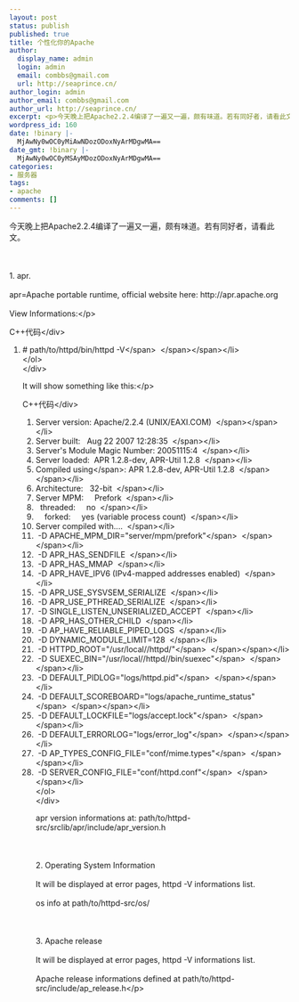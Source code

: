 ```yaml
---
layout: post
status: publish
published: true
title: 个性化你的Apache
author:
  display_name: admin
  login: admin
  email: combbs@gmail.com
  url: http://seaprince.cn/
author_login: admin
author_email: combbs@gmail.com
author_url: http://seaprince.cn/
excerpt: <p>今天晚上把Apache2.2.4编译了一遍又一遍，颇有味道。若有同好者，请看此文。</p>
wordpress_id: 160
date: !binary |-
  MjAwNy0wOC0yMiAwNDozODoxNyArMDgwMA==
date_gmt: !binary |-
  MjAwNy0wOC0yMSAyMDozODoxNyArMDgwMA==
categories:
- 服务器
tags:
- apache
comments: []
---
```

<p>今天晚上把Apache2.2.4编译了一遍又一遍，颇有味道。若有同好者，请看此文。<br &#47;><br />
<br &#47;><br />
1. apr.<br &#47;><br />
apr=Apache portable runtime, official website here: http:&#47;&#47;apr.apache.org<br &#47;><br />
View Informations:<&#47;p></p>
<div class="codeText">
<div class="codeHead">C++代码<&#47;div></p>
<ol class="dp-cpp">
<li class="alt"><span><span class="preprocessor">#&nbsp;path&#47;to&#47;httpd&#47;bin&#47;httpd&nbsp;-V<&#47;span><span>&nbsp;&nbsp;<&#47;span><&#47;span><&#47;li><br />
<&#47;ol><br />
<&#47;div></p>
<p>It will show something like this:<&#47;p></p>
<div class="codeText">
<div class="codeHead">C++代码<&#47;div></p>
<ol class="dp-cpp">
<li class="alt"><span><span>Server&nbsp;version:&nbsp;Apache&#47;2.2.4&nbsp;(UNIX&#47;EAXI.COM)&nbsp;&nbsp;<&#47;span><&#47;span><&#47;li>
<li class=""><span>Server&nbsp;built:&nbsp;&nbsp;&nbsp;Aug&nbsp;22&nbsp;2007&nbsp;12:28:35&nbsp;&nbsp;<&#47;span><&#47;li>
<li class="alt"><span>Server's&nbsp;Module&nbsp;Magic&nbsp;Number:&nbsp;20051115:4&nbsp;&nbsp;<&#47;span><&#47;li>
<li class=""><span>Server&nbsp;loaded:&nbsp;&nbsp;APR&nbsp;1.2.8-dev,&nbsp;APR-Util&nbsp;1.2.8&nbsp;&nbsp;<&#47;span><&#47;li>
<li class="alt"><span>Compiled&nbsp;<span class="keyword">using<&#47;span><span>:&nbsp;APR&nbsp;1.2.8-dev,&nbsp;APR-Util&nbsp;1.2.8&nbsp;&nbsp;<&#47;span><&#47;span><&#47;li>
<li class=""><span>Architecture:&nbsp;&nbsp;&nbsp;32-bit&nbsp;&nbsp;<&#47;span><&#47;li>
<li class="alt"><span>Server&nbsp;MPM:&nbsp;&nbsp;&nbsp;&nbsp;&nbsp;Prefork&nbsp;&nbsp;<&#47;span><&#47;li>
<li class=""><span>&nbsp;&nbsp;threaded:&nbsp;&nbsp;&nbsp;&nbsp;&nbsp;no&nbsp;&nbsp;<&#47;span><&#47;li>
<li class="alt"><span>&nbsp;&nbsp;&nbsp;&nbsp;forked:&nbsp;&nbsp;&nbsp;&nbsp;&nbsp;yes&nbsp;(variable&nbsp;process&nbsp;count)&nbsp;&nbsp;<&#47;span><&#47;li>
<li class=""><span>Server&nbsp;compiled&nbsp;with....&nbsp;&nbsp;<&#47;span><&#47;li>
<li class="alt"><span>&nbsp;-D&nbsp;APACHE_MPM_DIR=<span class="string">"server&#47;mpm&#47;prefork"<&#47;span><span>&nbsp;&nbsp;<&#47;span><&#47;span><&#47;li>
<li class=""><span>&nbsp;-D&nbsp;APR_HAS_SENDFILE&nbsp;&nbsp;<&#47;span><&#47;li>
<li class="alt"><span>&nbsp;-D&nbsp;APR_HAS_MMAP&nbsp;&nbsp;<&#47;span><&#47;li>
<li class=""><span>&nbsp;-D&nbsp;APR_HAVE_IPV6&nbsp;(IPv4-mapped&nbsp;addresses&nbsp;enabled)&nbsp;&nbsp;<&#47;span><&#47;li>
<li class="alt"><span>&nbsp;-D&nbsp;APR_USE_SYSVSEM_SERIALIZE&nbsp;&nbsp;<&#47;span><&#47;li>
<li class=""><span>&nbsp;-D&nbsp;APR_USE_PTHREAD_SERIALIZE&nbsp;&nbsp;<&#47;span><&#47;li>
<li class="alt"><span>&nbsp;-D&nbsp;SINGLE_LISTEN_UNSERIALIZED_ACCEPT&nbsp;&nbsp;<&#47;span><&#47;li>
<li class=""><span>&nbsp;-D&nbsp;APR_HAS_OTHER_CHILD&nbsp;&nbsp;<&#47;span><&#47;li>
<li class="alt"><span>&nbsp;-D&nbsp;AP_HAVE_RELIABLE_PIPED_LOGS&nbsp;&nbsp;<&#47;span><&#47;li>
<li class=""><span>&nbsp;-D&nbsp;DYNAMIC_MODULE_LIMIT=128&nbsp;&nbsp;<&#47;span><&#47;li>
<li class="alt"><span>&nbsp;-D&nbsp;HTTPD_ROOT=<span class="string">"&#47;usr&#47;local&#47;&#47;httpd&#47;"<&#47;span><span>&nbsp;&nbsp;<&#47;span><&#47;span><&#47;li>
<li class=""><span>&nbsp;-D&nbsp;SUEXEC_BIN=<span class="string">"&#47;usr&#47;local&#47;&#47;httpd&#47;&#47;bin&#47;suexec"<&#47;span><span>&nbsp;&nbsp;<&#47;span><&#47;span><&#47;li>
<li class="alt"><span>&nbsp;-D&nbsp;DEFAULT_PIDLOG=<span class="string">"logs&#47;httpd.pid"<&#47;span><span>&nbsp;&nbsp;<&#47;span><&#47;span><&#47;li>
<li class=""><span>&nbsp;-D&nbsp;DEFAULT_SCOREBOARD=<span class="string">"logs&#47;apache_runtime_status"<&#47;span><span>&nbsp;&nbsp;<&#47;span><&#47;span><&#47;li>
<li class="alt"><span>&nbsp;-D&nbsp;DEFAULT_LOCKFILE=<span class="string">"logs&#47;accept.lock"<&#47;span><span>&nbsp;&nbsp;<&#47;span><&#47;span><&#47;li>
<li class=""><span>&nbsp;-D&nbsp;DEFAULT_ERRORLOG=<span class="string">"logs&#47;error_log"<&#47;span><span>&nbsp;&nbsp;<&#47;span><&#47;span><&#47;li>
<li class="alt"><span>&nbsp;-D&nbsp;AP_TYPES_CONFIG_FILE=<span class="string">"conf&#47;mime.types"<&#47;span><span>&nbsp;&nbsp;<&#47;span><&#47;span><&#47;li>
<li class=""><span>&nbsp;-D&nbsp;SERVER_CONFIG_FILE=<span class="string">"conf&#47;httpd.conf"<&#47;span><span>&nbsp;&nbsp;<&#47;span><&#47;span><&#47;li><br />
<&#47;ol><br />
<&#47;div></p>
<p>apr version informations at: path&#47;to&#47;httpd-src&#47;srclib&#47;apr&#47;include&#47;apr_version.h<br &#47;><br />
<br &#47;><br />
2. Operating System Information<br &#47;><br />
It will be displayed at error pages, httpd -V informations list.<br &#47;><br />
os info at path&#47;to&#47;httpd-src&#47;os&#47;<br &#47;><br />
<br &#47;><br />
3. Apache release<br &#47;><br />
It will be displayed at error pages, httpd -V informations list.<br &#47;><br />
Apache release informations defined at path&#47;to&#47;httpd-src&#47;include&#47;ap_release.h<&#47;p></p>
